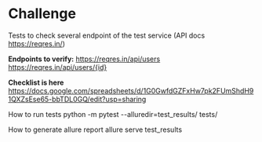 # Challenge
Tests to check several endpoint of the test service (API docs https://reqres.in/)

<b>Endpoints to verify:</b>
https://reqres.in/api/users
https://reqres.in/api/users/{id}

<b>Checklist is here</b> 
https://docs.google.com/spreadsheets/d/1G0GwfdGZFxHw7pk2FUmShdH91QXZsEse65-bbTDL0GQ/edit?usp=sharing

How to run tests
python -m pytest --alluredir=test_results/ tests/


How to generate allure report
allure serve test_results
